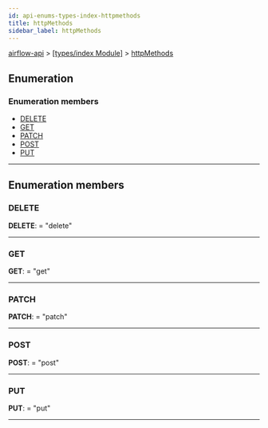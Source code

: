 ```yaml
---
id: api-enums-types-index-httpmethods
title: httpMethods
sidebar_label: httpMethods
---
```


[airflow-api](api-readme.md) > [[types/index Module]](api-modules-types-index-module.md) > [httpMethods](api-enums-types-index-httpmethods.md)

## Enumeration

### Enumeration members

* [DELETE](api-enums-types-index-httpmethods.md#delete)
* [GET](api-enums-types-index-httpmethods.md#get)
* [PATCH](api-enums-types-index-httpmethods.md#patch)
* [POST](api-enums-types-index-httpmethods.md#post)
* [PUT](api-enums-types-index-httpmethods.md#put)

---

## Enumeration members

<a id="delete"></a>

###  DELETE

**DELETE**:  = "delete"

___
<a id="get"></a>

###  GET

**GET**:  = "get"

___
<a id="patch"></a>

###  PATCH

**PATCH**:  = "patch"

___
<a id="post"></a>

###  POST

**POST**:  = "post"

___
<a id="put"></a>

###  PUT

**PUT**:  = "put"

___

